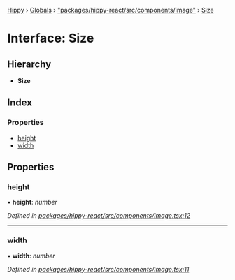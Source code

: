 [Hippy](../README.md) › [Globals](../globals.md) › ["packages/hippy-react/src/components/image"](../modules/_packages_hippy_react_src_components_image_.md) › [Size](_packages_hippy_react_src_components_image_.size.md)

# Interface: Size

## Hierarchy

* **Size**

## Index

### Properties

* [height](_packages_hippy_react_src_components_image_.size.md#height)
* [width](_packages_hippy_react_src_components_image_.size.md#width)

## Properties

###  height

• **height**: *number*

*Defined in [packages/hippy-react/src/components/image.tsx:12](https://github.com/jeromehan/Hippy/blob/6216275/packages/hippy-react/src/components/image.tsx#L12)*

___

###  width

• **width**: *number*

*Defined in [packages/hippy-react/src/components/image.tsx:11](https://github.com/jeromehan/Hippy/blob/6216275/packages/hippy-react/src/components/image.tsx#L11)*
